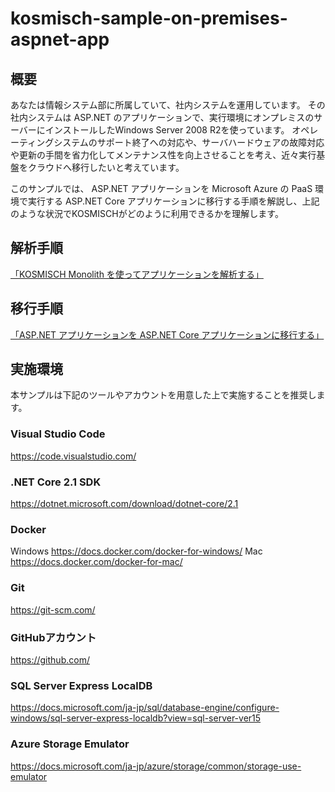 # kosmisch-sample-on-premises-aspnet-app
## 概要
あなたは情報システム部に所属していて、社内システムを運用しています。
その社内システムは ASP.NET のアプリケーションで、実行環境にオンプレミスのサーバーにインストールしたWindows Server 2008 R2を使っています。
オペレーティングシステムのサポート終了への対応や、サーバハードウェアの故障対応や更新の手間を省力化してメンテナンス性を向上させることを考え、近々実行基盤をクラウドへ移行したいと考えています。

このサンプルでは、 ASP.NET アプリケーションを Microsoft Azure の PaaS 環境で実行する ASP.NET Core アプリケーションに移行する手順を解説し、上記のような状況でKOSMISCHがどのように利用できるかを理解します。

## 解析手順
[「KOSMISCH Monolith を使ってアプリケーションを解析する」](./docs/analyze-application-by-kosmisch-monolith.md)

## 移行手順
[「ASP.NET アプリケーションを ASP.NET Core アプリケーションに移行する」](./docs/migrate-aspnet-to-aspnetcore.md)

## 実施環境
本サンプルは下記のツールやアカウントを用意した上で実施することを推奨します。

### Visual Studio Code
https://code.visualstudio.com/

### .NET Core 2.1 SDK
https://dotnet.microsoft.com/download/dotnet-core/2.1

### Docker
Windows https://docs.docker.com/docker-for-windows/
Mac https://docs.docker.com/docker-for-mac/

### Git
https://git-scm.com/

### GitHubアカウント
https://github.com/

### SQL Server Express LocalDB
https://docs.microsoft.com/ja-jp/sql/database-engine/configure-windows/sql-server-express-localdb?view=sql-server-ver15

### Azure Storage Emulator
https://docs.microsoft.com/ja-jp/azure/storage/common/storage-use-emulator
